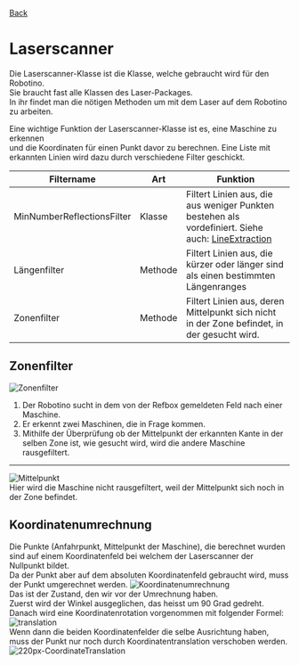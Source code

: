 [Back](wikisolidus)

# Laserscanner

Die Laserscanner-Klasse ist die Klasse, welche gebraucht wird für den Robotino.  
Sie braucht fast alle Klassen des Laser-Packages.  
In ihr findet man die nötigen Methoden um mit dem Laser auf dem Robotino zu arbeiten. 
   
Eine wichtige Funktion der Laserscanner-Klasse ist es, eine Maschine zu erkennen  
und die Koordinaten für einen Punkt davor zu berechnen.
Eine Liste mit erkannten Linien wird dazu durch verschiedene Filter geschickt.  

| Filtername | Art | Funktion |  
| -------- | -------- | -------- |  
| MinNumberReflectionsFilter | Klasse | Filtert Linien aus, die aus weniger Punkten bestehen als vordefiniert. Siehe auch: [LineExtraction](LineExtraction) |  
| Längenfilter | Methode | Filtert Linien aus, die kürzer oder länger sind als einen bestimmten Längenranges |  
| Zonenfilter | Methode | Filtert Linien aus, deren Mittelpunkt sich nicht in der Zone befindet, in der gesucht wird. |   

## Zonenfilter
![Zonenfilter](https://gitlab.com/solidus/hefei/uploads/c5c3ed08a385eeb83627dfad3541a558/Zonenfilter.JPG)  
1. Der Robotino sucht in dem von der Refbox gemeldeten Feld nach einer Maschine.
2. Er erkennt zwei Maschinen, die in Frage kommen.
3. Mithilfe der Überprüfung ob der Mittelpunkt der erkannten Kante in der selben Zone ist, wie gesucht wird, wird die andere Maschine rausgefiltert.

***

![Mittelpunkt](https://gitlab.com/solidus/hefei/uploads/e4533bfbe15334df738d41d9c2ab5bed/Mittelpunkt.JPG)  
Hier wird die Maschine nicht rausgefiltert, weil der Mittelpunkt sich noch in der Zone befindet.

## Koordinatenumrechnung
Die Punkte (Anfahrpunkt, Mittelpunkt der Maschine), die berechnet wurden sind auf einem Koordinatenfeld bei welchem der Laserscanner der Nullpunkt bildet.  
Da der Punkt aber auf dem absoluten Koordinatenfeld gebraucht wird, muss der Punkt umgerechnet werden.
![Koordinatenumrechnung](https://gitlab.com/solidus/hefei/uploads/5a3c5468e2204352509efb44447cc7f3/Koordinatenumrechnung.JPG)  
Das ist der Zustand, den wir vor der Umrechnung haben.  
Zuerst wird der Winkel ausgeglichen, das heisst um 90 Grad gedreht.  
Danach wird eine Koordinatenrotation vorgenommen mit folgender Formel:
![translation](https://gitlab.com/solidus/hefei/uploads/11610a35d510e83181e5cf3b74676d55/translation.JPG)  
Wenn dann die beiden Koordinatenfelder die selbe Ausrichtung haben, muss der Punkt nur noch durch Koordinatentranslation verschoben werden.
![220px-CoordinateTranslation](https://gitlab.com/solidus/hefei/uploads/b6ed97790723e84f2e313722bc172819/220px-CoordinateTranslation.png)
